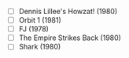 - [ ] Dennis Lillee's Howzat! (1980)
- [ ] Orbit 1 (1981)
- [ ] FJ (1978)
- [ ] The Empire Strikes Back (1980)
- [ ] Shark (1980)
